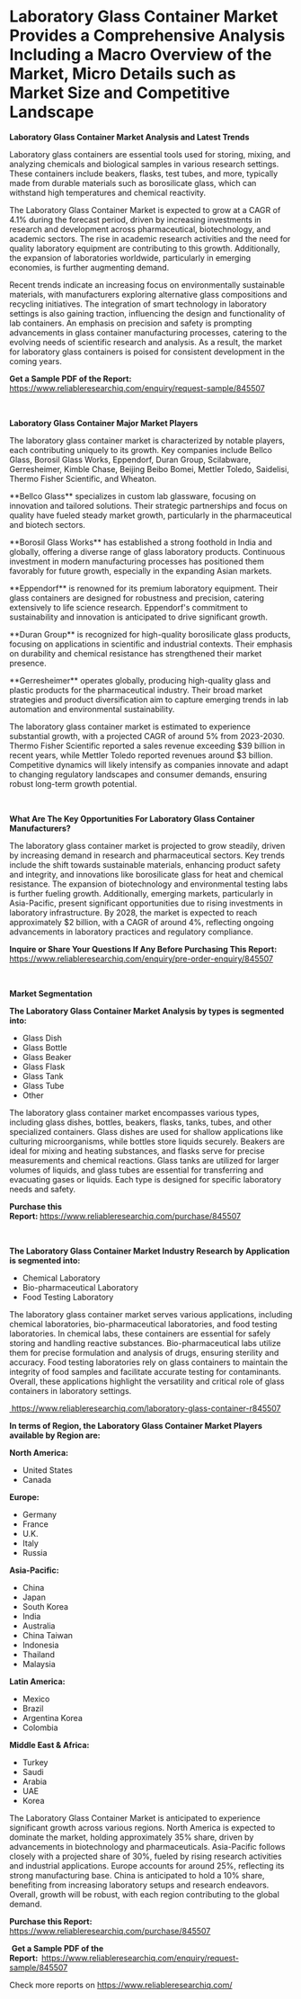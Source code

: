 <p><h1>Laboratory Glass Container Market Provides a Comprehensive Analysis Including a Macro Overview of the Market, Micro Details such as Market Size and Competitive Landscape</h1></p><p><strong>Laboratory Glass Container Market Analysis and Latest Trends</strong></p>
<p><p>Laboratory glass containers are essential tools used for storing, mixing, and analyzing chemicals and biological samples in various research settings. These containers include beakers, flasks, test tubes, and more, typically made from durable materials such as borosilicate glass, which can withstand high temperatures and chemical reactivity.</p><p>The Laboratory Glass Container Market is expected to grow at a CAGR of 4.1% during the forecast period, driven by increasing investments in research and development across pharmaceutical, biotechnology, and academic sectors. The rise in academic research activities and the need for quality laboratory equipment are contributing to this growth. Additionally, the expansion of laboratories worldwide, particularly in emerging economies, is further augmenting demand.</p><p>Recent trends indicate an increasing focus on environmentally sustainable materials, with manufacturers exploring alternative glass compositions and recycling initiatives. The integration of smart technology in laboratory settings is also gaining traction, influencing the design and functionality of lab containers. An emphasis on precision and safety is prompting advancements in glass container manufacturing processes, catering to the evolving needs of scientific research and analysis. As a result, the market for laboratory glass containers is poised for consistent development in the coming years.</p></p>
<p><strong>Get a Sample PDF of the Report:&nbsp;</strong> <a href="https://www.reliableresearchiq.com/enquiry/request-sample/845507?utm_campaign=2446&utm_medium=2&utm_source=Github&utm_content=ia&utm_term=28022025&utm_id=laboratory-glass-container">https://www.reliableresearchiq.com/enquiry/request-sample/845507</a></p>
<p>&nbsp;</p>
<p><strong>Laboratory Glass Container Major Market Players</strong></p>
<p><p>The laboratory glass container market is characterized by notable players, each contributing uniquely to its growth. Key companies include Bellco Glass, Borosil Glass Works, Eppendorf, Duran Group, Scilabware, Gerresheimer, Kimble Chase, Beijing Beibo Bomei, Mettler Toledo, Saidelisi, Thermo Fisher Scientific, and Wheaton.</p><p>**Bellco Glass** specializes in custom lab glassware, focusing on innovation and tailored solutions. Their strategic partnerships and focus on quality have fueled steady market growth, particularly in the pharmaceutical and biotech sectors.</p><p>**Borosil Glass Works** has established a strong foothold in India and globally, offering a diverse range of glass laboratory products. Continuous investment in modern manufacturing processes has positioned them favorably for future growth, especially in the expanding Asian markets.</p><p>**Eppendorf** is renowned for its premium laboratory equipment. Their glass containers are designed for robustness and precision, catering extensively to life science research. Eppendorf's commitment to sustainability and innovation is anticipated to drive significant growth.</p><p>**Duran Group** is recognized for high-quality borosilicate glass products, focusing on applications in scientific and industrial contexts. Their emphasis on durability and chemical resistance has strengthened their market presence.</p><p>**Gerresheimer** operates globally, producing high-quality glass and plastic products for the pharmaceutical industry. Their broad market strategies and product diversification aim to capture emerging trends in lab automation and environmental sustainability.</p><p>The laboratory glass container market is estimated to experience substantial growth, with a projected CAGR of around 5% from 2023-2030. Thermo Fisher Scientific reported a sales revenue exceeding $39 billion in recent years, while Mettler Toledo reported revenues around $3 billion. Competitive dynamics will likely intensify as companies innovate and adapt to changing regulatory landscapes and consumer demands, ensuring robust long-term growth potential.</p></p>
<p>&nbsp;</p>
<p><strong>What Are The Key Opportunities For Laboratory Glass Container Manufacturers?</strong></p>
<p><p>The laboratory glass container market is projected to grow steadily, driven by increasing demand in research and pharmaceutical sectors. Key trends include the shift towards sustainable materials, enhancing product safety and integrity, and innovations like borosilicate glass for heat and chemical resistance. The expansion of biotechnology and environmental testing labs is further fueling growth. Additionally, emerging markets, particularly in Asia-Pacific, present significant opportunities due to rising investments in laboratory infrastructure. By 2028, the market is expected to reach approximately $2 billion, with a CAGR of around 4%, reflecting ongoing advancements in laboratory practices and regulatory compliance.</p></p>
<p><strong>Inquire or Share Your Questions If Any Before Purchasing This Report:</strong> <a href="https://www.reliableresearchiq.com/enquiry/pre-order-enquiry/845507?utm_campaign=2446&utm_medium=2&utm_source=Github&utm_content=ia&utm_term=28022025&utm_id=laboratory-glass-container">https://www.reliableresearchiq.com/enquiry/pre-order-enquiry/845507</a></p>
<p>&nbsp;</p>
<p><strong>Market Segmentation</strong></p>
<p><strong>The Laboratory Glass Container Market Analysis by types is segmented into:</strong></p>
<p><ul><li>Glass Dish</li><li>Glass Bottle</li><li>Glass Beaker</li><li>Glass Flask</li><li>Glass Tank</li><li>Glass Tube</li><li>Other</li></ul></p>
<p><p>The laboratory glass container market encompasses various types, including glass dishes, bottles, beakers, flasks, tanks, tubes, and other specialized containers. Glass dishes are used for shallow applications like culturing microorganisms, while bottles store liquids securely. Beakers are ideal for mixing and heating substances, and flasks serve for precise measurements and chemical reactions. Glass tanks are utilized for larger volumes of liquids, and glass tubes are essential for transferring and evacuating gases or liquids. Each type is designed for specific laboratory needs and safety.</p></p>
<p><strong>Purchase this Report:&nbsp;</strong><a href="https://www.reliableresearchiq.com/purchase/845507?utm_campaign=2446&utm_medium=2&utm_source=Github&utm_content=ia&utm_term=28022025&utm_id=laboratory-glass-container">https://www.reliableresearchiq.com/purchase/845507</a></p>
<p>&nbsp;</p>
<p><strong>The Laboratory Glass Container Market Industry Research by Application is segmented into:</strong></p>
<p><ul><li>Chemical Laboratory</li><li>Bio-pharmaceutical Laboratory</li><li>Food Testing Laboratory</li></ul></p>
<p><p>The laboratory glass container market serves various applications, including chemical laboratories, bio-pharmaceutical laboratories, and food testing laboratories. In chemical labs, these containers are essential for safely storing and handling reactive substances. Bio-pharmaceutical labs utilize them for precise formulation and analysis of drugs, ensuring sterility and accuracy. Food testing laboratories rely on glass containers to maintain the integrity of food samples and facilitate accurate testing for contaminants. Overall, these applications highlight the versatility and critical role of glass containers in laboratory settings.</p></p>
<p><a href="https://www.reliableresearchiq.com/laboratory-glass-container-r845507?utm_campaign=2446&utm_medium=2&utm_source=Github&utm_content=ia&utm_term=28022025&utm_id=laboratory-glass-container">&nbsp;https://www.reliableresearchiq.com/laboratory-glass-container-r845507</a></p>
<p><strong>In terms of Region, the Laboratory Glass Container Market Players available by Region are:</strong></p>
<p>
    <p> <strong> North America: </strong>
        <ul>
            <li>United States</li>
            <li>Canada</li>
        </ul>
        </p> 
    <p> <strong> Europe: </strong>
        <ul>
            <li>Germany</li>
            <li>France</li>
            <li>U.K.</li>
            <li>Italy</li>
            <li>Russia</li>
        </ul>
        </p> 
    <p> <strong> Asia-Pacific: </strong>
        <ul>
            <li>China</li>
            <li>Japan</li>
            <li>South Korea</li>
            <li>India</li>
            <li>Australia</li>
            <li>China Taiwan</li>
            <li>Indonesia</li>
            <li>Thailand</li>
            <li>Malaysia</li>
        </ul>
        </p> 
    <p> <strong> Latin America: </strong>
        <ul>
            <li>Mexico</li>
            <li>Brazil</li>
            <li>Argentina Korea</li>
            <li>Colombia</li>
        </ul>
        </p> 
    <p> <strong> Middle East & Africa: </strong>
        <ul>
            <li>Turkey</li>
            <li>Saudi</li>
            <li>Arabia</li>
            <li>UAE</li>
            <li>Korea</li>
        </ul>
    </p>
    </p>
<p><p>The Laboratory Glass Container Market is anticipated to experience significant growth across various regions. North America is expected to dominate the market, holding approximately 35% share, driven by advancements in biotechnology and pharmaceuticals. Asia-Pacific follows closely with a projected share of 30%, fueled by rising research activities and industrial applications. Europe accounts for around 25%, reflecting its strong manufacturing base. China is anticipated to hold a 10% share, benefiting from increasing laboratory setups and research endeavors. Overall, growth will be robust, with each region contributing to the global demand.</p></p>
<p><strong>Purchase this Report: </strong><a href="https://www.reliableresearchiq.com/purchase/845507?utm_campaign=2446&utm_medium=2&utm_source=Github&utm_content=ia&utm_term=28022025&utm_id=laboratory-glass-container">https://www.reliableresearchiq.com/purchase/845507</a></p>
<p>&nbsp;<strong>Get a Sample PDF of the Report:&nbsp;&nbsp;</strong><a href="https://www.reliableresearchiq.com/enquiry/request-sample/845507?utm_campaign=2446&utm_medium=2&utm_source=Github&utm_content=ia&utm_term=28022025&utm_id=laboratory-glass-container">https://www.reliableresearchiq.com/enquiry/request-sample/845507</a></p>
<p><strong></strong></p>
<p>Check more reports on <a href="https://www.reliableresearchiq.com/?utm_campaign=2446&utm_medium=2&utm_source=Github&utm_content=ia&utm_term=28022025&utm_id=laboratory-glass-container">https://www.reliableresearchiq.com/</a></p>